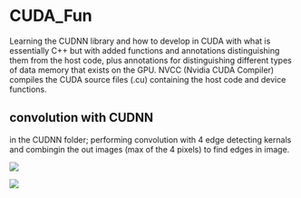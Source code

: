# CUDA_Fun
Learning the CUDNN library and how to develop in CUDA with what is essentially C++ but with added functions and annotations distinguishing them from the host code, plus annotations for distinguishing different types of data memory that exists on the GPU. NVCC (Nvidia CUDA Compiler) compiles the CUDA source files (.cu) containing the host code and device functions.

## convolution with CUDNN
in the CUDNN folder; performing convolution with 4 edge detecting kernals and combingin the out images (max of the 4 pixels) to find edges in image. 

![](CUDNN_stuff/conure.jpg)

![](CUDNN_stuff/conure(out)combined.png)
